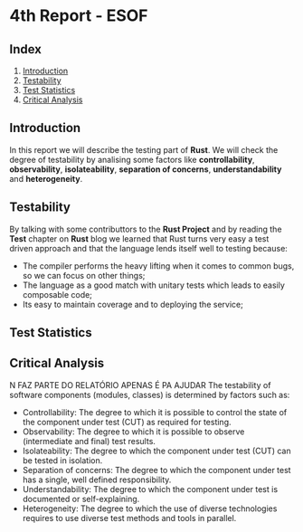 # 4th Report - ESOF

## Index

1. [Introduction](#introduction)
2. [Testability](#testability)
3. [Test Statistics](#test-statistics)
4. [Critical Analysis](#critical-analysis)



## Introduction
In this report we will describe the testing part of **Rust**. We will check the degree of testability by analising some factors like  **controllability**, **observability**, **isolateability**, **separation of concerns**, **understandability** and **heterogeneity**. 

## Testability 

By talking with some contributtors to the **Rust Project** and by reading the **Test** chapter on **Rust** blog we learned that Rust turns very easy a test driven approach and that the language lends itself well to testing because:
- The compiler performs the heavy lifting when it comes to common bugs, so we can focus on other things;
- The language as a good match with unitary tests which leads to easily composable code;
- Its easy to maintain coverage and to deploying the service;




## Test Statistics

## Critical Analysis


N FAZ PARTE DO RELATÓRIO APENAS É PA AJUDAR
The testability of software components (modules, classes) is determined by factors such as:
- Controllability: The degree to which it is possible to control the state of the component under test (CUT) as required for testing.
- Observability: The degree to which it is possible to observe (intermediate and final) test results.
- Isolateability: The degree to which the component under test (CUT) can be tested in isolation.
- Separation of concerns: The degree to which the component under test has a single, well defined responsibility.
- Understandability: The degree to which the component under test is documented or self-explaining.
- Heterogeneity: The degree to which the use of diverse technologies requires to use diverse test methods and tools in parallel.


